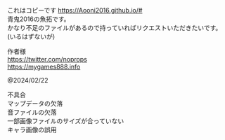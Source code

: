 これはコピーです
https://Aooni2016.github.io/#<br>
青鬼2016の魚拓です。<br>
かなり不足のファイルがあるので持っていればリクエストいただきたいです。(いるはずないが)<br>

作者様<br>
https://twitter.com/noprops<br>
https://mygames888.info<br>

@2024/02/22<br>

不具合<br>
マップデータの欠落<br>
音ファイルの欠落<br>
一部画像ファイルのサイズが合っていない<br>
キャラ画像の誤用<br>
